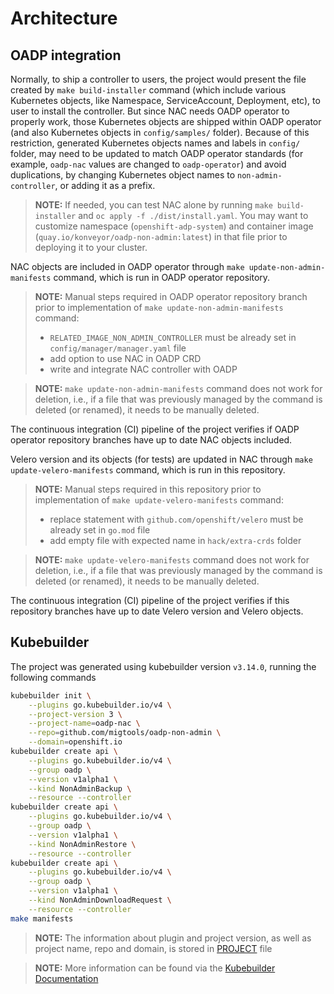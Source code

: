 # Architecture

## OADP integration

Normally, to ship a controller to users, the project would present the file created by `make build-installer` command (which include various Kubernetes objects, like Namespace, ServiceAccount, Deployment, etc), to user to install the controller. But since NAC needs OADP operator to properly work, those Kubernetes objects are shipped within OADP operator (and also Kubernetes objects in `config/samples/` folder). Because of this restriction, generated Kubernetes objects names and labels in `config/` folder, may need to be updated to match OADP operator standards (for example, `oadp-nac` values are changed to `oadp-operator`) and avoid duplications, by changing Kubernetes object names to `non-admin-controller`, or adding it as a prefix.

> **NOTE:** If needed, you can test NAC alone by running `make build-installer` and `oc apply -f ./dist/install.yaml`. You may want to customize namespace (`openshift-adp-system`) and container image (`quay.io/konveyor/oadp-non-admin:latest`) in that file prior to deploying it to your cluster.

NAC objects are included in OADP operator through `make update-non-admin-manifests` command, which is run in OADP operator repository.

> **NOTE:** Manual steps required in OADP operator repository branch prior to implementation of `make update-non-admin-manifests` command:
> - `RELATED_IMAGE_NON_ADMIN_CONTROLLER` must be already set in `config/manager/manager.yaml` file
> - add option to use NAC in OADP CRD
> - write and integrate NAC controller with OADP

> **NOTE:** `make update-non-admin-manifests` command does not work for deletion, i.e., if a file that was previously managed by the command is deleted (or renamed), it needs to be manually deleted.

The continuous integration (CI) pipeline of the project verifies if OADP operator repository branches have up to date NAC objects included.

Velero version and its objects (for tests) are updated in NAC through `make update-velero-manifests` command, which is run in this repository.

> **NOTE:** Manual steps required in this repository prior to implementation of `make update-velero-manifests` command:
> - replace statement with `github.com/openshift/velero` must be already set in `go.mod` file
> - add empty file with expected name in `hack/extra-crds` folder

> **NOTE:** `make update-velero-manifests` command does not work for deletion, i.e., if a file that was previously managed by the command is deleted (or renamed), it needs to be manually deleted.

The continuous integration (CI) pipeline of the project verifies if this repository branches have up to date Velero version and Velero objects.

## Kubebuilder

The project was generated using kubebuilder version `v3.14.0`, running the following commands
```sh
kubebuilder init \
    --plugins go.kubebuilder.io/v4 \
    --project-version 3 \
    --project-name=oadp-nac \
    --repo=github.com/migtools/oadp-non-admin \
    --domain=openshift.io
kubebuilder create api \
    --plugins go.kubebuilder.io/v4 \
    --group oadp \
    --version v1alpha1 \
    --kind NonAdminBackup \
    --resource --controller
kubebuilder create api \
    --plugins go.kubebuilder.io/v4 \
    --group oadp \
    --version v1alpha1 \
    --kind NonAdminRestore \
    --resource --controller
kubebuilder create api \
    --plugins go.kubebuilder.io/v4 \
    --group oadp \
    --version v1alpha1 \
    --kind NonAdminDownloadRequest \
    --resource --controller
make manifests
```
> **NOTE:** The information about plugin and project version, as well as project name, repo and domain, is stored in [PROJECT](../PROJECT) file

> **NOTE:** More information can be found via the [Kubebuilder Documentation](https://book.kubebuilder.io/introduction.html)
